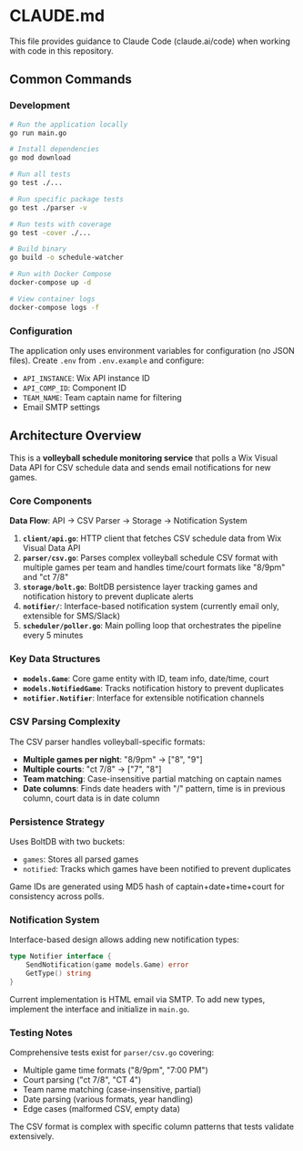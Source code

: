 # CLAUDE.md

This file provides guidance to Claude Code (claude.ai/code) when working with code in this repository.

## Common Commands

### Development
```bash
# Run the application locally
go run main.go

# Install dependencies
go mod download

# Run all tests
go test ./...

# Run specific package tests
go test ./parser -v

# Run tests with coverage
go test -cover ./...

# Build binary
go build -o schedule-watcher

# Run with Docker Compose
docker-compose up -d

# View container logs
docker-compose logs -f
```

### Configuration
The application only uses environment variables for configuration (no JSON files). Create `.env` from `.env.example` and configure:
- `API_INSTANCE`: Wix API instance ID
- `API_COMP_ID`: Component ID 
- `TEAM_NAME`: Team captain name for filtering
- Email SMTP settings

## Architecture Overview

This is a **volleyball schedule monitoring service** that polls a Wix Visual Data API for CSV schedule data and sends email notifications for new games.

### Core Components

**Data Flow**: API → CSV Parser → Storage → Notification System

1. **`client/api.go`**: HTTP client that fetches CSV schedule data from Wix Visual Data API
2. **`parser/csv.go`**: Parses complex volleyball schedule CSV format with multiple games per team and handles time/court formats like "8/9pm" and "ct 7/8"
3. **`storage/bolt.go`**: BoltDB persistence layer tracking games and notification history to prevent duplicate alerts
4. **`notifier/`**: Interface-based notification system (currently email only, extensible for SMS/Slack)
5. **`scheduler/poller.go`**: Main polling loop that orchestrates the pipeline every 5 minutes

### Key Data Structures

- **`models.Game`**: Core game entity with ID, team info, date/time, court
- **`models.NotifiedGame`**: Tracks notification history to prevent duplicates
- **`notifier.Notifier`**: Interface for extensible notification channels

### CSV Parsing Complexity

The CSV parser handles volleyball-specific formats:
- **Multiple games per night**: "8/9pm" → ["8", "9"] 
- **Multiple courts**: "ct 7/8" → ["7", "8"]
- **Team matching**: Case-insensitive partial matching on captain names
- **Date columns**: Finds date headers with "/" pattern, time is in previous column, court data is in date column

### Persistence Strategy

Uses BoltDB with two buckets:
- `games`: Stores all parsed games
- `notified`: Tracks which games have been notified to prevent duplicates

Game IDs are generated using MD5 hash of captain+date+time+court for consistency across polls.

### Notification System

Interface-based design allows adding new notification types:
```go
type Notifier interface {
    SendNotification(game models.Game) error
    GetType() string
}
```

Current implementation is HTML email via SMTP. To add new types, implement the interface and initialize in `main.go`.

### Testing Notes

Comprehensive tests exist for `parser/csv.go` covering:
- Multiple game time formats ("8/9pm", "7:00 PM")
- Court parsing ("ct 7/8", "CT 4") 
- Team name matching (case-insensitive, partial)
- Date parsing (various formats, year handling)
- Edge cases (malformed CSV, empty data)

The CSV format is complex with specific column patterns that tests validate extensively.